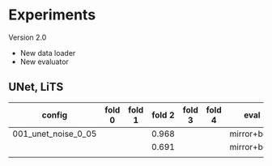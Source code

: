 # Experiments

Version 2.0

* New data loader
* New evaluator

## UNet, LiTS

| config              | fold 0 | fold 1 | fold 2 | fold 3 | fold 4 | eval        | remark |
| ------------------- | ------ | ------ | ------ | ------ | ------ | ----------- | ------ |
| 001_unet_noise_0_05 |        |        | 0.968  |        |        | mirror+best | Liver  |
|                     |        |        | 0.691  |        |        | mirror+best | Tumor  |
|                     |        |        |        |        |        |             |        |

